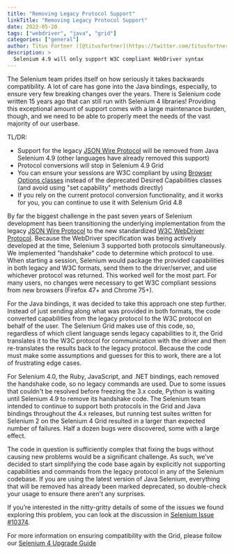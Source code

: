 ```yaml
---
title: "Removing Legacy Protocol Support"
linkTitle: "Removing Legacy Protocol Support"
date: 2022-05-20
tags: ["webdriver", "java", "grid"]
categories: ["general"]
author: Titus Fortner ([@titusfortner](https://twitter.com/titusfortner))
description: >
  Selenium 4.9 will only support W3C compliant WebDriver syntax
---
```


The Selenium team prides itself on how seriously it takes backwards compatibility. 
A lot of care has gone into the Java bindings, especially, to ensure very few breaking changes over the years. 
There is Selenium code written 15 years ago that can still run with Selenium 4 libraries! 
Providing this exceptional amount of support comes with a large maintenance burden, though, 
and we need to be able to properly meet the needs of the vast majority of our userbase.

TL/DR:
* Support for the legacy [JSON Wire Protocol](https://www.selenium.dev/documentation/legacy/json_wire_protocol/) 
will be removed from Java Selenium 4.9 (other languages have already removed this support)
* Protocol conversions will stop in Selenium 4.9 Grid
* You can ensure your sessions are W3C compliant by using 
[Browser Options classes](https://www.selenium.dev/documentation/webdriver/getting_started/upgrade_to_selenium_4/#after) 
instead of the deprecated Desired Capabilities classes (and avoid using "set capability" methods directly)
* If you rely on the current protocol conversion functionality, and it works for you, 
you can continue to use it with Selenium Grid 4.8

By far the biggest challenge in the past seven years of Selenium development has been 
transitioning the underlying implementation from the legacy [JSON Wire Protocol](https://www.selenium.dev/documentation/legacy/json_wire_protocol/) 
to the new standardized [W3C WebDriver Protocol](https://w3c.github.io/webdriver/). 
Because the WebDriver specification was being actively developed at the time,
Selenium 3 supported both protocols simultaneously.
We implemented "handshake" code to determine which protocol to use. 
When starting a session, Selenium would package the provided capabilities in both legacy and W3C formats, 
send them to the driver/server, and use whichever protocol was returned. 
This worked well for the most part. For many users, no changes were necessary to get
W3C compliant sessions from new browsers (Firefox 47+ and Chrome 75+). 

For the Java bindings, it was decided to take this approach one step further. 
Instead of just sending along what was provided in both formats, 
the code converted capabilities from the legacy protocol to the W3C protocol on behalf of the user. 
The Selenium Grid makes use of this code, so, regardless of which client language sends legacy capabilities to it, 
the Grid translates it to the W3C protocol for communication with the driver and then 
re-translates the results back to the legacy protocol.
Because the code must make some assumptions and guesses for this to work, there are a lot of frustrating edge cases.

For Selenium 4.0, the Ruby, JavaScript, and .NET bindings, each removed the handshake code, 
so no legacy commands are used. Due to some issues that couldn't be resolved before freezing the 3.x code, 
Python is waiting until Selenium 4.9 to remove its handshake code. 
The Selenium team intended to continue to support both protocols in the 
Grid and Java bindings throughout the 4.x releases, but running test suites written for Selenium 2 
on the Selenium 4 Grid resulted in a larger than expected number of failures. 
Half a dozen bugs were discovered, some with a large effect.

The code in question is sufficiently complex that fixing the bugs 
without causing new problems would be a significant challenge. 
As such, we’ve decided to start simplifying the code base again by explicitly 
not supporting capabilities and commands from the legacy protocol in any of the Selenium codebase.
If you are using the latest version of Java Selenium, everything that will be removed
has already been marked deprecated, so double-check your usage to ensure there aren't any surprises.

If you’re interested in the nitty-gritty details of some of the  issues we found
exploring this problem, you can look at the discussion in
[Selenium Issue #10374](https://github.com/SeleniumHQ/selenium/issues/10374).

For more information on ensuring compatibility with the Grid, please follow our
[Selenium 4 Upgrade Guide](https://www.selenium.dev/documentation/webdriver/getting_started/upgrade_to_selenium_4/)
